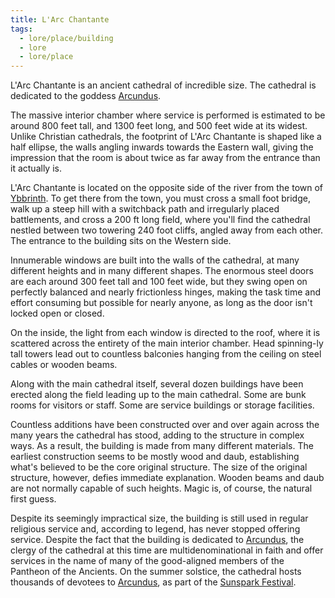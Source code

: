 ```yaml
---
title: L'Arc Chantante
tags:
  - lore/place/building
  - lore
  - lore/place
---
```


L'Arc Chantante is an ancient cathedral of incredible size. The cathedral is dedicated to the goddess [Arcundus](../../../creature/unique/deity/ancient/arcundus.md).

The massive interior chamber where service is performed is estimated to be around 800 feet tall, and 1300 feet long, and 500 feet wide at its widest. Unlike Christian cathedrals, the footprint of L'Arc Chantante is shaped like a half ellipse, the walls angling inwards towards the Eastern wall, giving the impression that the room is about twice as far away from the entrance than it actually is.

L'Arc Chantante is located on the opposite side of the river from the town of [Ybbrinth](../../state/wounded-coast/arsleaf/ybbrinth.md). To get there from the town, you must cross a small foot bridge, walk up a steep hill with a switchback path and irregularly placed battlements, and cross a 200 ft long field, where you'll find the cathedral nestled between two towering 240 foot cliffs, angled away from each other. The entrance to the building sits on the Western side.

Innumerable windows are built into the walls of the cathedral, at many different heights and in many different shapes. The enormous steel doors are each around 300 feet tall and 100 feet wide, but they swing open on perfectly balanced and nearly frictionless hinges, making the task time and effort consuming but possible for nearly anyone, as long as the door isn't locked open or closed.

On the inside, the light from each window is directed to the roof, where it is scattered across the entirety of the main interior chamber. Head spinning-ly tall towers lead out to countless balconies hanging from the ceiling on steel cables or wooden beams.

Along with the main cathedral itself, several dozen buildings have been erected along the field leading up to the main cathedral. Some are bunk rooms for visitors or staff. Some are service buildings or storage facilities.

Countless additions have been constructed over and over again across the many years the cathedral has stood, adding to the structure in complex ways. As a result, the building is made from many different materials. The earliest construction seems to be mostly wood and daub, establishing what's believed to be the core original structure. The size of the original structure, however, defies immediate explanation. Wooden beams and daub are not normally capable of such heights. Magic is, of course, the natural first guess.

Despite its seemingly impractical size, the building is still used in regular religious service and, according to legend, has never stopped offering service. Despite the fact that the building is dedicated to [Arcundus](../../../creature/unique/deity/ancient/arcundus.md), the clergy of the cathedral at this time are multidenominational in faith and offer services in the name of many of the good-aligned members of the Pantheon of the Ancients. On the summer solstice, the cathedral hosts thousands of devotees to [Arcundus](../../../creature/unique/deity/ancient/arcundus.md), as part of the [Sunspark Festival](../../../event/recurring/holiday/sunspark-festival.md).
